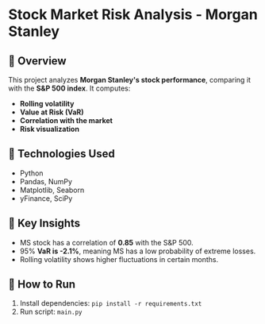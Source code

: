 # Stock Market Risk Analysis - Morgan Stanley

## 🔹 Overview
This project analyzes **Morgan Stanley's stock performance**, comparing it with the **S&P 500 index**. It computes:
- **Rolling volatility**
- **Value at Risk (VaR)**
- **Correlation with the market**
- **Risk visualization**

## 🔹 Technologies Used
- Python
- Pandas, NumPy
- Matplotlib, Seaborn
- yFinance, SciPy

## 🔹 Key Insights
- MS stock has a correlation of **0.85** with the S&P 500.
- 95% **VaR is -2.1%**, meaning MS has a low probability of extreme losses.
- Rolling volatility shows higher fluctuations in certain months.

## 🔹 How to Run
1. Install dependencies: `pip install -r requirements.txt`
2. Run script: `main.py`
